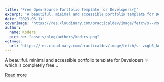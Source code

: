 ```yaml
---
title: 'Free Open-Source Portfolio Template for Developers⚡🚀'
excerpt: 'A beautiful, minimal and accessible portfolio template for Developers ✨ which is completely free...'
date: '2023-06-13'
coverImage: 'https://res.cloudinary.com/practicaldev/image/fetch/s--vxgL6_kd--/c_imagga_scale,f_auto,fl_progressive,h_420,q_auto,w_1000/https://dev-to-uploads.s3.amazonaws.com/uploads/articles/eqqc86rml8sf31wd80y1.png'
author:
  name: Koders
  picture: "assets/blog/authors/koders.png"
ogImage:
  url: 'https://res.cloudinary.com/practicaldev/image/fetch/s--vxgL6_kd--/c_imagga_scale,f_auto,fl_progressive,h_420,q_auto,w_1000/https://dev-to-uploads.s3.amazonaws.com/uploads/articles/eqqc86rml8sf31wd80y1.png'
---
```


A beautiful, minimal and accessible portfolio template for Developers ✨ which is completely free...

[Read more](https://dev.to/devsyedmohsin/free-open-source-portfolio-template-for-developers-4g1d)
